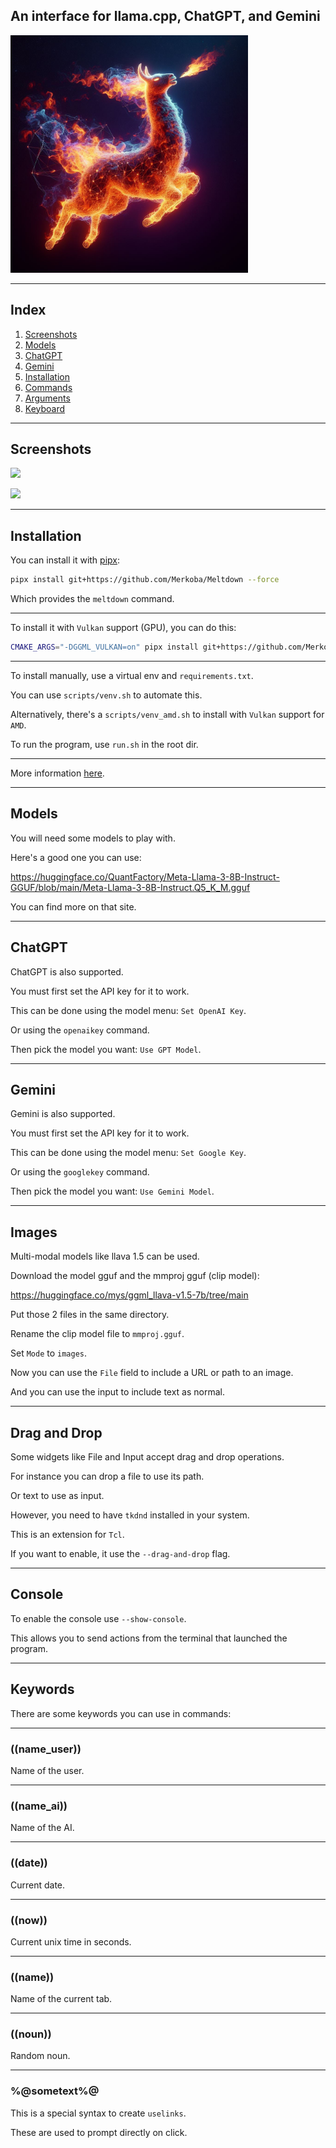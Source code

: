 ## An interface for llama.cpp, ChatGPT, and Gemini

<img src="meltdown/image.jpg" width="380">

---

## Index
1. [Screenshots](#screenshots)
1. [Models](#models)
1. [ChatGPT](#chatgpt)
1. [Gemini](#gemini)
1. [Installation](#installation)
1. [Commands](commands.md)
1. [Arguments](arguments.md)
1. [Keyboard](keyboard.md)

---

## Screenshots <a name="screenshots"></a>

![](https://i.imgur.com/lEf0wdZ.jpeg)

![](https://i.imgur.com/R0Ubynf.jpeg)

---


## Installation <a name="installation"></a>

You can install it with [pipx](https://pypi.org/project/pipx/):

```sh
pipx install git+https://github.com/Merkoba/Meltdown --force
```

Which provides the `meltdown` command.

---

To install it with `Vulkan` support (GPU), you can do this:

```sh
CMAKE_ARGS="-DGGML_VULKAN=on" pipx install git+https://github.com/Merkoba/Meltdown --force
```

---

To install manually, use a virtual env and `requirements.txt`.

You can use `scripts/venv.sh` to automate this.

Alternatively, there's a `scripts/venv_amd.sh` to install with `Vulkan` support for `AMD`.

To run the program, use `run.sh` in the root dir.

---

More information [here](https://github.com/abetlen/llama-cpp-python).

---

## Models <a name="models"></a>

You will need some models to play with.

Here's a good one you can use:

https://huggingface.co/QuantFactory/Meta-Llama-3-8B-Instruct-GGUF/blob/main/Meta-Llama-3-8B-Instruct.Q5_K_M.gguf

You can find more on that site.

---

## ChatGPT <a name="chatgpt"></a>

ChatGPT is also supported.

You must first set the API key for it to work.

This can be done using the model menu: `Set OpenAI Key`.

Or using the `openaikey` command.

Then pick the model you want: `Use GPT Model`.

---

## Gemini <a name="gemini"></a>

Gemini is also supported.

You must first set the API key for it to work.

This can be done using the model menu: `Set Google Key`.

Or using the `googlekey` command.

Then pick the model you want: `Use Gemini Model`.

---

## Images <a name="images"></a>

Multi-modal models like llava 1.5 can be used.

Download the model gguf and the mmproj gguf (clip model):

https://huggingface.co/mys/ggml_llava-v1.5-7b/tree/main

Put those 2 files in the same directory.

Rename the clip model file to `mmproj.gguf`.

Set `Mode` to `images`.

Now you can use the `File` field to include a URL or path to an image.

And you can use the input to include text as normal.

---

## Drag and Drop

Some widgets like File and Input accept drag and drop operations.

For instance you can drop a file to use its path.

Or text to use as input.

However, you need to have `tkdnd` installed in your system.

This is an extension for `Tcl`.

If you want to enable, it use the `--drag-and-drop` flag.

---

## Console

To enable the console use `--show-console`.

This allows you to send actions from the terminal that launched the program.

---

## Keywords

There are some keywords you can use in commands:

---

### ((name_user))

Name of the user.

---

### ((name_ai))

Name of the AI.

---

### ((date))

Current date.

---

### ((now))

Current unix time in seconds.

---

### ((name))

Name of the current tab.

---

### ((noun))

Random noun.

---

### %@sometext%@

This is a special syntax to create `uselinks`.

These are used to prompt directly on click.